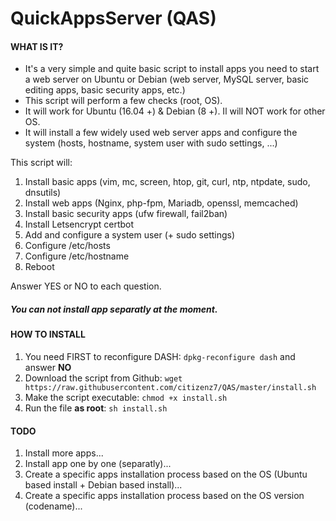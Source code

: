 # QuickAppsServer (QAS)
#### WHAT IS IT?
- It's a very simple and quite basic script to install apps you need to start a web server on Ubuntu or Debian (web server, MySQL server, basic editing apps, basic security apps, etc.)
- This script will perform a few checks (root, OS).
- It will work for Ubuntu (16.04 +) & Debian (8 +). Il will NOT work for other OS.
- It will install a few widely used web server apps and configure the system (hosts, hostname, system user with sudo settings, ...)

This script will:
1. Install basic apps (vim, mc, screen, htop, git, curl, ntp, ntpdate, sudo, dnsutils)
2. Install web apps (Nginx, php-fpm, Mariadb, openssl, memcached)
3. Install basic security apps (ufw firewall, fail2ban)
4. Install Letsencrypt certbot
5. Add and configure a system user (+ sudo settings)
6. Configure /etc/hosts
7. Configure /etc/hostname
8. Reboot

Answer YES or NO to each question.

##### You can not install app separatly at the moment.

#### HOW TO INSTALL
1. You need FIRST to reconfigure DASH: 
``dpkg-reconfigure dash``
and answer **NO**
2. Download the script from Github:
``wget https://raw.githubusercontent.com/citizenz7/QAS/master/install.sh``
3. Make the script executable:
``chmod +x install.sh``
4. Run the file **as root**:
``sh install.sh``

#### TODO
1. Install more apps...
2. Install app one by one (separatly)...
3. Create a specific apps installation process based on the OS (Ubuntu based install + Debian based install)...
4. Create a specific apps installation process based on the OS version (codename)...
